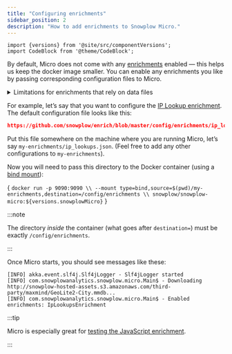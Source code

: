 ```yaml
---
title: "Configuring enrichments"
sidebar_position: 2
description: "How to add enrichments to Snowplow Micro."
---
```


```mdx-code-block
import {versions} from '@site/src/componentVersions';
import CodeBlock from '@theme/CodeBlock';
```

By default, Micro does not come with any [enrichments](/docs/enriching-your-data/available-enrichments/index.md) enabled — this helps us keep the docker image smaller. You can enable any enrichments you like by passing corresponding configuration files to Micro.

<details>
<summary>Limitations for enrichments that rely on data files</summary>

Some enrichments require data files (e.g. a database of IPs).

The Enrich application in a full Snowplow pipeline will automatically download and periodically update these files. However, Micro will only download them once. You can always restart Micro to get a fresher copy of the files.

Also, the Enrich application supports files located in S3 and GCS with the `s3://` and `gs://` schemes respectively. Micro currently only supports `http://` and `https://`. You can often rewrite the URL to make it work:
* `s3://my-bucket/x/y` → `https://my-bucket.s3.amazonaws.com/x/y`
* `gs://my-bucket/x/y` → `https://storage.googleapis.com/my-bucket/x/y`

</details>

For example, let’s say that you want to configure the [IP Lookup enrichment](docs/enriching-your-data/available-enrichments/ip-lookup-enrichment/). The default configuration file looks like this:

```json reference
https://github.com/snowplow/enrich/blob/master/config/enrichments/ip_lookups.json
```

Put this file somewhere on the machine where you are running Micro, let’s say `my-enrichments/ip_lookups.json`. (Feel free to add any other configurations to `my-enrichments`).

Now you will need to pass this directory to the Docker container (using a [bind mount](https://docs.docker.com/storage/bind-mounts/)):

<CodeBlock language="bash">{
`docker run -p 9090:9090 \\
  --mount type=bind,source=$(pwd)/my-enrichments,destination=/config/enrichments \\
  snowplow/snowplow-micro:${versions.snowplowMicro}`
}</CodeBlock>

:::note

The directory _inside_ the container (what goes after `destination=`) must be exactly `/config/enrichments`.

:::

Once Micro starts, you should see messages like these:

```
[INFO] akka.event.slf4j.Slf4jLogger - Slf4jLogger started
[INFO] com.snowplowanalytics.snowplow.micro.Main$ - Downloading http://snowplow-hosted-assets.s3.amazonaws.com/third-party/maxmind/GeoLite2-City.mmdb...
[INFO] com.snowplowanalytics.snowplow.micro.Main$ - Enabled enrichments: IpLookupsEnrichment
```

:::tip

Micro is especially great for [testing the JavaScript enrichment](/docs/enriching-your-data/available-enrichments/custom-javascript-enrichment/testing/index.md).

:::
